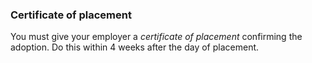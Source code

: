###  **Certificate of placement**

You must give your employer a _certificate of placement_ confirming the
adoption. Do this within 4 weeks after the day of placement.
